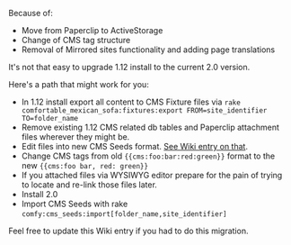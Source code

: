 Because of:

- Move from Paperclip to ActiveStorage
- Change of CMS tag structure
- Removal of Mirrored sites functionality and adding page translations

It's not that easy to upgrade 1.12 install to the current 2.0 version.

Here's a path that might work for you:

- In 1.12 install export all content to CMS Fixture files via `rake comfortable_mexican_sofa:fixtures:export FROM=site_identifier TO=folder_name`
- Remove existing 1.12 CMS related db tables and Paperclip attachment files wherever they might be.
- Edit files into new CMS Seeds format. [See Wiki entry on that](//github.com/comfy/comfortable-mexican-sofa/wiki/Docs:-CMS-Seeds).
- Change CMS tags from old `{{cms:foo:bar:red:green}}` format to the new `{{cms:foo bar, red: green}}`
- If you attached files via WYSIWYG editor prepare for the pain of trying to locate and re-link those files later.
- Install 2.0
- Import CMS Seeds with rake `comfy:cms_seeds:import[folder_name,site_identifier]`

Feel free to update this Wiki entry if you had to do this migration.
